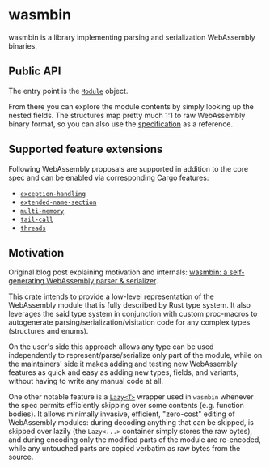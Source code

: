 # wasmbin

wasmbin is a library implementing parsing and serialization WebAssembly binaries.

## Public API

The entry point is the [`Module`](https://docs.rs/wasmbin/latest/wasmbin/module/struct.Module.html) object.

From there you can explore the module contents by simply looking up the nested fields. The structures map pretty much 1:1 to raw WebAssembly binary format, so you can also use the [specification](https://webassembly.github.io/spec/core/binary/modules.html) as a reference.

## Supported feature extensions

Following WebAssembly proposals are supported in addition to the core spec and can be enabled via corresponding Cargo features:

- [`exception-handling`](https://github.com/WebAssembly/exception-handling)
- [`extended-name-section`](https://github.com/WebAssembly/extended-name-section)
- [`multi-memory`](https://github.com/WebAssembly/multi-memory)
- [`tail-call`](https://github.com/WebAssembly/tail-call)
- [`threads`](https://github.com/WebAssembly/threads)

## Motivation

Original blog post explaining motivation and internals: 
[wasmbin: a self-generating WebAssembly parser & serializer](https://rreverser.com/wasmbin-yet-another-webassembly-parser-serializer/).

This crate intends to provide a low-level representation of the WebAssembly module that is fully described by Rust type system. It also leverages the said type system in conjunction with custom proc-macros to autogenerate parsing/serialization/visitation code for any complex types (structures and enums).

On the user's side this approach allows any type can be used independently to represent/parse/serialize only part of the module, while on the maintainers' side it makes adding and testing new WebAssembly features as quick and easy as adding new types, fields, and variants, without having to write any manual code at all.

One other notable feature is a [`Lazy<T>`](https://docs.rs/wasmbin/latest/wasmbin/builtins/struct.Lazy.html) wrapper used in `wasmbin` whenever the spec permits efficiently skipping over some contents (e.g. function bodies). It allows minimally invasive, efficient, "zero-cost" editing of WebAssembly modules: during decoding anything that can be skipped, is skipped over lazily (the `Lazy<...>` container simply stores the raw bytes), and during encoding only the modified parts of the module are re-encoded, while any untouched parts are copied verbatim as raw bytes from the source.
